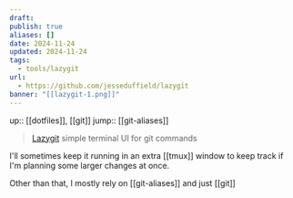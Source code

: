 ```yaml
---
draft: 
publish: true
aliases: []
date: 2024-11-24
updated: 2024-11-24
tags:
  - tools/lazygit
url:
  - https://github.com/jesseduffield/lazygit
banner: "[[lazygit-1.png]]"
---
```


up:: [[dotfiles]], [[git]]
jump:: [[git-aliases]]

> [Lazygit](https://github.com/jesseduffield/lazygit) simple terminal UI for git commands

I'll sometimes keep it running in an extra [[tmux]] window to keep track if I'm planning some larger changes at once.

Other than that, I mostly rely on [[git-aliases]] and just [[git]]